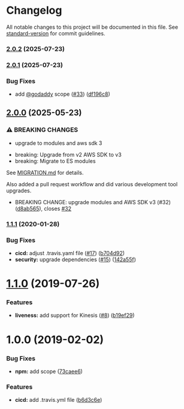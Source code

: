 # Changelog

All notable changes to this project will be documented in this file. See [standard-version](https://github.com/conventional-changelog/standard-version) for commit guidelines.

### [2.0.2](https://github.com/godaddy/aws-liveness/compare/v2.0.1...v2.0.2) (2025-07-23)

### [2.0.1](https://github.com/godaddy/aws-liveness/compare/v2.0.0...v2.0.1) (2025-07-23)


### Bug Fixes

* add [@godaddy](https://github.com/godaddy) scope ([#33](https://github.com/godaddy/aws-liveness/issues/33)) ([df196c8](https://github.com/godaddy/aws-liveness/commit/df196c84ffc365c9bb7b67674d9e347cba3a1177))

## [2.0.0](https://github.com/godaddy/aws-liveness/compare/v1.1.1...v2.0.0) (2025-05-23)


### ⚠ BREAKING CHANGES

* upgrade to modules and aws sdk 3

- breaking: Upgrade from v2 AWS SDK to v3
- breaking: Migrate to ES modules

See [MIGRATION.md](./MIGRATION.md) for details.

Also added a pull request workflow and did various development tool upgrades.

* BREAKING CHANGE: upgrade modules and AWS SDK v3 (#32) ([d8ab565](https://github.com/godaddy/aws-liveness/commit/d8ab56545893c8449482101b9b8d3929ea8f9323)), closes [#32](https://github.com/godaddy/aws-liveness/issues/32)

### [1.1.1](https://github.com/godaddy/aws-liveness/compare/v1.1.0...v1.1.1) (2020-01-28)


### Bug Fixes

* **cicd:** adjust .travis.yaml file ([#17](https://github.com/godaddy/aws-liveness/issues/17)) ([b704d92](https://github.com/godaddy/aws-liveness/commit/b704d928a8f4c243f1d2c9dddd478547553a46f5))
* **security:** upgrade dependencies ([#15](https://github.com/godaddy/aws-liveness/issues/15)) ([142a55f](https://github.com/godaddy/aws-liveness/commit/142a55f5db08277e929374cd942ac7e061f3885c))

<a name="1.1.0"></a>
# [1.1.0](https://github.com/godaddy/aws-liveness/compare/v1.0.0...v1.1.0) (2019-07-26)


### Features

* **liveness:** add support for Kinesis ([#8](https://github.com/godaddy/aws-liveness/issues/8)) ([b19ef29](https://github.com/godaddy/aws-liveness/commit/b19ef29))



<a name="1.0.0"></a>
# 1.0.0 (2019-02-02)


### Bug Fixes

* **npm:** add scope ([73caee6](https://github.com/godaddy/aws-liveness/commit/73caee6))


### Features

* **cicd:** add .travis.yml file ([b6d3c6e](https://github.com/godaddy/aws-liveness/commit/b6d3c6e))
